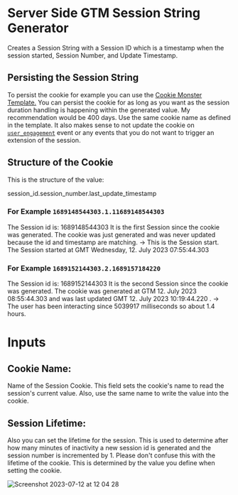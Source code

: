# Server Side GTM Session String Generator
Creates a Session String with a Session ID which is a timestamp when the session started, Session Number, and Update Timestamp.

## Persisting the Session String
To persist the cookie for example you can use the [Cookie Monster Template.](https://www.simoahava.com/custom-templates/cookie-monster/) You can persist the cookie for as long as you want as the session duration handling is happening within the generated value. My recommendation would be 400 days. Use the same cookie name as defined in the template. It also makes sense to not update the cookie on [`user_engagement`](https://support.google.com/analytics/answer/11109416?hl=en) event or any events that you do not want to trigger an extension of the session.

## Structure of the Cookie
This is the structure of the value:

session_id.session_number.last_update_timestamp

### For Example `1689148544303.1.11689148544303`

The Session id is: 1689148544303
It is the first Session since the cookie was generated.
The cookie was just generated and was never updated because the id and timestamp are matching. -> This is the Session start.
The Session started at GMT Wednesday, 12. July 2023 07:55:44.303

### For Example `1689152144303.2.1689157184220`

The Session id is: 1689152144303
It is the second Session since the cookie was generated.
The cookie was generated at  GTM 12. July 2023 08:55:44.303 and was last updated GMT 12. July 2023 10:19:44.220 . -> The user has been interacting since 5039917 milliseconds so about 1.4 hours.

# Inputs
## Cookie Name:
Name of the Session Cookie. This field sets the cookie's name to read the session's current value. Also, use the same name to write the value into the cookie.

## Session Lifetime:
Also you can set the lifetime for the session. This is used to determine after how many minutes of inactivity a new session id is generated and the session number is incremented by 1. Please don't confuse this with the lifetime of the cookie. This is determined by the value you define when setting the cookie.


![Screenshot 2023-07-12 at 12 04 28](https://github.com/mohrstade/ssgtm_session_string/assets/3420538/20646606-c51b-49df-a517-66dc3ac89689)
